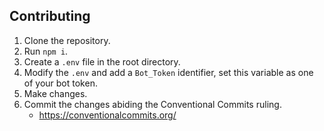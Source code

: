 ## Contributing
1. Clone the repository.
2. Run `npm i`.
3. Create a `.env` file in the root directory.
4. Modify the `.env` and add a `Bot_Token` identifier, set this variable as one of your bot token. 
5. Make changes.
6. Commit the changes abiding the Conventional Commits ruling.
    - https://conventionalcommits.org/